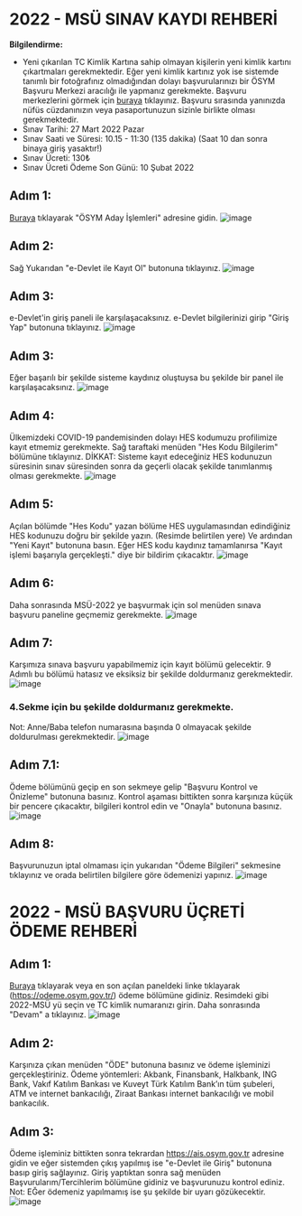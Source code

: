 # 2022 - MSÜ SINAV KAYDI REHBERİ


**Bilgilendirme:**
- Yeni çıkarılan TC Kimlik Kartına sahip olmayan kişilerin yeni kimlik kartını çıkartmaları gerekmektedir. Eğer yeni kimlik kartınız yok ise sistemde tanımlı bir fotoğrafınız olmadığından dolayı başvurularınızı bir ÖSYM Başvuru Merkezi aracılığı ile yapmanız gerekmekte. Başvuru merkezlerini görmek için [buraya](https://dokuman.osym.gov.tr/pdfdokuman/2022/MSU/bm13012022.pdf) tıklayınız. Başvuru sırasında yanınızda nüfüs cüzdanınızın veya pasaportunuzun sizinle birlikte olması gerekmektedir.
- Sınav Tarihi: 27 Mart 2022 Pazar
- Sınav Saati ve Süresi: 10.15 - 11:30 (135 dakika) (Saat 10 dan sonra binaya giriş yasaktır!)
- Sınav Ücreti: 130₺
- Sınav Ücreti Ödeme Son Günü: 10 Şubat 2022

## Adım 1:
[Buraya](https://ais.osym.gov.tr) tıklayarak "ÖSYM Aday İşlemleri" adresine gidin.
![image](https://i.hizliresim.com/sm1739i.jpg)

## Adım 2:
Sağ Yukarıdan "e-Devlet ile Kayıt Ol" butonuna tıklayınız.
![image](https://user-images.githubusercontent.com/31479027/149406479-71414105-14d7-4794-a239-fcdefcdd51dc.png)

## Adım 3:
e-Devlet'in giriş paneli ile karşılaşacaksınız. e-Devlet bilgilerinizi girip "Giriş Yap" butonuna tıklayınız.
![image](https://user-images.githubusercontent.com/31479027/149406653-dd5c6622-0976-42d6-a6d1-4ab41fe8283a.png)

## Adım 3:
Eğer başarılı bir şekilde sisteme kaydınız oluştuysa bu şekilde bir panel ile karşılaşacaksınız.
![image](https://user-images.githubusercontent.com/31479027/149406823-ea8481fa-b97e-4b76-aa96-eace685c9bd3.png)

## Adım 4:
Ülkemizdeki COVID-19 pandemisinden dolayı HES kodumuzu profilimize kayıt etmemiz gerekmekte. Sağ taraftaki menüden "Hes Kodu Bilgilerim" bölümüne tıklayınız.
DİKKAT: Sisteme kayıt edeceğiniz HES kodunuzun süresinin sınav süresinden sonra da geçerli olacak şekilde tanımlanmış olması gerekmekte.
![image](https://user-images.githubusercontent.com/31479027/149407270-d64044db-9b58-4fbf-88ab-56d88cd88bc3.png)

## Adım 5:
Açılan bölümde "Hes Kodu" yazan bölüme HES uygulamasından edindiğiniz HES kodunuzu doğru bir şekilde yazın. (Resimde belirtilen yere) Ve ardından "Yeni Kayıt" butonuna basın. Eğer HES kodu kaydınız tamamlanırsa "Kayıt işlemi başarıyla gerçekleşti." diye bir bildirim çıkacaktır.
![image](https://user-images.githubusercontent.com/31479027/149407579-bdff71ad-71f1-4c90-985f-9fe9ba4d4845.png)

## Adım 6:
Daha sonrasında MSÜ-2022 ye başvurmak için sol menüden sınava başvuru paneline geçmemiz gerekmekte.
![image](https://user-images.githubusercontent.com/31479027/149407784-b8e7e481-436a-4383-ad7e-91aa4f22d420.png)

## Adım 7:
Karşımıza sınava başvuru yapabilmemiz için kayıt bölümü gelecektir. 9 Adımlı bu bölümü hatasız ve eksiksiz bir şekilde doldurmanız gerekmektedir.
![image](https://user-images.githubusercontent.com/31479027/149408639-e4082284-29a6-4891-8890-594995deab60.png)
### 4.Sekme için bu şekilde doldurmanız gerekmekte. 
Not: Anne/Baba telefon numarasına başında 0 olmayacak şekilde doldurulması gerekmektedir.
![image](https://user-images.githubusercontent.com/31479027/149409004-4336dd6a-1691-4144-9fb4-e025a458653c.png)

## Adım 7.1:
Ödeme bölümünü geçip en son sekmeye gelip "Başvuru Kontrol ve Önizleme" butonuna basınız. Kontrol aşaması bittikten sonra karşınıza küçük bir pencere çıkacaktır, bilgileri kontrol edin ve "Onayla" butonuna basınız.
![image](https://user-images.githubusercontent.com/31479027/149409293-e74eea78-e43b-4857-b74b-7e2660342fb7.png)

## Adım 8:
Başvurunuzun iptal olmaması için yukarıdan "Ödeme Bilgileri" sekmesine tıklayınız ve orada belirtilen bilgilere göre ödemenizi yapınız. 
![image](https://user-images.githubusercontent.com/31479027/149409657-b8574342-5942-4d52-9818-182f5fa57206.png)

# 2022 - MSÜ BAŞVURU ÜÇRETİ ÖDEME REHBERİ

## Adım 1:
[Buraya](https://odeme.osym.gov.tr/) tıklayarak veya en son açılan paneldeki linke tıklayarak (https://odeme.osym.gov.tr/) ödeme bölümüne gidiniz. Resimdeki gibi 2022-MSÜ yü seçin ve TC kimlik numaranızı girin. Daha sonrasında "Devam" a tıklayınız.
![image](https://user-images.githubusercontent.com/31479027/149410490-a6717bfe-0cc1-4c05-87c3-c9eb82db3817.png)

## Adım 2:
Karşınıza çıkan menüden "ÖDE" butonuna basınız ve ödeme işleminizi gerçekleştiriniz.
Ödeme yöntemleri: Akbank, Finansbank, Halkbank, ING Bank, Vakıf Katılım Bankası ve Kuveyt Türk Katılım Bank’ın tüm şubeleri, ATM ve internet bankacılığı, Ziraat Bankası internet bankacılığı ve mobil bankacılık.

## Adım 3:
Ödeme işleminiz bittikten sonra tekrardan https://ais.osym.gov.tr adresine gidin ve eğer sistemden çıkış yapılmış ise "e-Devlet ile Giriş" butonuna basıp giriş sağlayınız. Giriş yaptıktan sonra sağ menüden Başvurularım/Tercihlerim bölümüne gidiniz ve başvurunuzu kontrol ediniz.
Not: EĞer ödemeniz yapılmamış ise şu şekilde bir uyarı gözükecektir.
![image](https://user-images.githubusercontent.com/31479027/149411192-81d8f5e9-ebfe-4624-bfd0-6aebcab9cb16.png)
